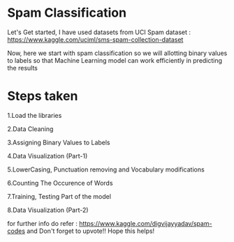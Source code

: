 # Spam Classification
Let's Get started, I have used datasets from UCI Spam dataset : https://www.kaggle.com/uciml/sms-spam-collection-dataset

Now, here we start with spam classification so we will allotting binary values to labels so that Machine Learning model can work efficiently in predicting the results

# Steps taken

1.Load the libraries

2.Data Cleaning

3.Assigning Binary Values to Labels

4.Data Visualization (Part-1)

5.LowerCasing, Punctuation removing and Vocabulary modifications

6.Counting The Occurence of Words

7.Training, Testing Part of the model

8.Data Visualization (Part-2)

for further info do refer : https://www.kaggle.com/digvijayyadav/spam-codes and Don't forget to upvote!!
Hope this helps!
